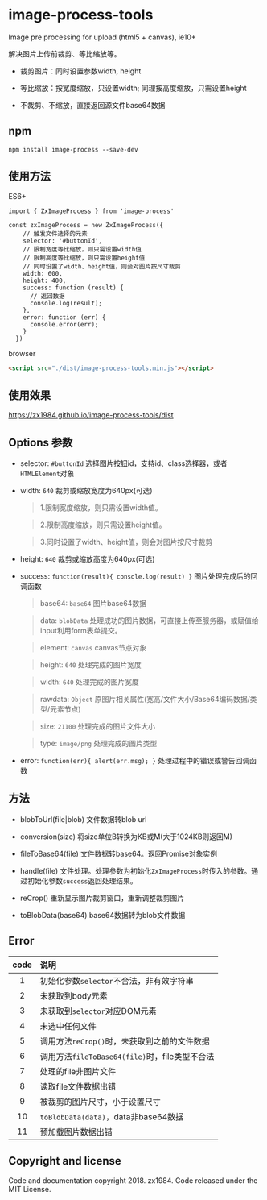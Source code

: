 # image-process-tools

Image pre processing for upload (html5 + canvas), ie10+

解决图片上传前裁剪、等比缩放等。

* 裁剪图片：同时设置参数width, height

* 等比缩放：按宽度缩放，只设置width; 同理按高度缩放，只需设置height

* 不裁剪、不缩放，直接返回源文件base64数据

## npm

```
npm install image-process --save-dev
```

## 使用方法

ES6+

```
import { ZxImageProcess } from 'image-process'

const zxImageProcess = new ZxImageProcess({
    // 触发文件选择的元素
    selector: '#buttonId',
    // 限制宽度等比缩放，则只需设置width值
    // 限制高度等比缩放，则只需设置height值
    // 同时设置了width、height值，则会对图片按尺寸裁剪
    width: 600,
    height: 400,
    success: function (result) {
      // 返回数据
      console.log(result);
    },
    error: function (err) {
      console.error(err);
    }
  })
```

browser

```html
<script src="./dist/image-process-tools.min.js"></script>
```

## 使用效果

https://zx1984.github.io/image-process-tools/dist

## Options 参数

* selector: `#buttonId` 选择图片按钮id，支持id、class选择器，或者`HTMLElement`对象

* width: `640` 裁剪或缩放宽度为640px(可选)

  > 1.限制宽度缩放，则只需设置width值。

  > 2.限制高度缩放，则只需设置height值。

  > 3.同时设置了width、height值，则会对图片按尺寸裁剪

* height: `640` 裁剪或缩放高度为640px(可选)

* success: `function(result){ console.log(result) }` 图片处理完成后的回调函数

  > base64: `base64` 图片base64数据

  > data: `blobData`  处理成功的图片数据，可直接上传至服务器，或赋值给input利用form表单提交。

  > element: `canvas` canvas节点对象

  > height: `640`  处理完成的图片宽度

  > width: `640` 处理完成的图片宽度

  > rawdata: `Object` 原图片相关属性(宽高/文件大小/Base64编码数据/类型/元素节点)

  > size: `21100` 处理完成的图片文件大小

  > type: `image/png`  处理完成的图片类型

* error: `function(err){ alert(err.msg); }` 处理过程中的错误或警告回调函数

## 方法

- blobToUrl(file|blob) 文件数据转blob url

- conversion(size) 将size单位B转换为KB或M(大于1024KB则返回M)

- fileToBase64(file) 文件数据转base64。返回Promise对象实例

- handle(file) 文件处理。处理参数为初始化`ZxImageProcess`时传入的参数。通过初始化参数`success`返回处理结果。

- reCrop() 重新显示图片裁剪窗口，重新调整裁剪图片

- toBlobData(base64) base64数据转为blob文件数据

## Error

|code|说明|
|:--:|:--|
|1|初始化参数`selector`不合法，非有效字符串|
|2|未获取到body元素|
|3|未获取到`selector`对应DOM元素|
|4|未选中任何文件|
|5|调用方法`reCrop()`时，未获取到之前的文件数据|
|6|调用方法`fileToBase64(file)`时，file类型不合法|
|7|处理的file非图片文件|
|8|读取file文件数据出错|
|9|被裁剪的图片尺寸，小于设置尺寸|
|10|`toBlobData(data)`，data非base64数据|
|11|预加载图片数据出错|

## Copyright and license

Code and documentation copyright 2018. zx1984. Code released under the MIT License.
